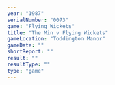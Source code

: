 ```yaml
---
year: "1987"
serialNumber: "0073" 
game: "Flying Wickets"
title: "The Min v Flying Wickets"
gameLocation: "Toddington Manor"
gameDate: ""
shortReport: ""
result: ""
resultType: ""
type: "game"
---
```

